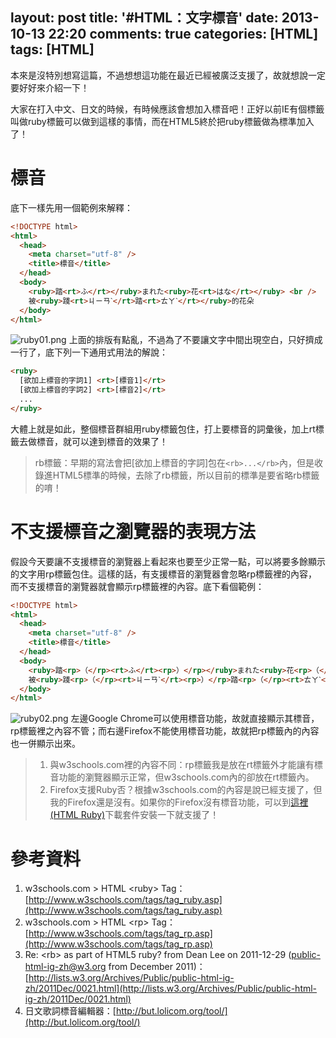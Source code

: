 layout: post
title: '#HTML：文字標音'
date: 2013-10-13 22:20
comments: true
categories: [HTML]
tags: [HTML]
---
本來是沒特別想寫這篇，不過想想這功能在最近已經被廣泛支援了，故就想說一定要好好來介紹一下！

大家在打入中文、日文的時候，有時候應該會想加入標音吧！正好以前IE有個標籤叫做ruby標籤可以做到這樣的事情，而在HTML5終於把ruby標籤做為標準加入了！

# 標音
底下一樣先用一個範例來解釋：
```html ruby01.html
<!DOCTYPE html>
<html>
  <head>
    <meta charset="utf-8" />
    <title>標音</title>
  </head>
  <body>
    <ruby>踏<rt>ふ</rt></ruby>まれた<ruby>花<rt>はな</rt></ruby> <br />
    被<ruby>踐<rt>ㄐㄧㄢˋ</rt>踏<rt>ㄊㄚˋ</rt></ruby>的花朵
  </body>
</html>
```
![ruby01.png](/image/v34wkTDHS9mM83j3oOgw_ruby01.png)
上面的排版有點亂，不過為了不要讓文字中間出現空白，只好擠成一行了，底下列一下通用式用法的解說：
```html rubyusage.html
<ruby>
  [欲加上標音的字詞1] <rt>[標音1]</rt>
  [欲加上標音的字詞2] <rt>[標音2]</rt>
  ...
</ruby>
```
大體上就是如此，整個標音群組用ruby標籤包住，打上要標音的詞彙後，加上rt標籤去做標音，就可以達到標音的效果了！

> rb標籤：早期的寫法會把[欲加上標音的字詞]包在`<rb>...</rb>`內，但是收錄進HTML5標準的時候，去除了rb標籤，所以目前的標準是要省略rb標籤的唷！

# 不支援標音之瀏覽器的表現方法
假設今天要讓不支援標音的瀏覽器上看起來也要至少正常一點，可以將要多餘顯示的文字用rp標籤包住。這樣的話，有支援標音的瀏覽器會忽略rp標籤裡的內容，而不支援標音的瀏覽器就會顯示rp標籤裡的內容。底下看個範例：
```html ruby02.html
<!DOCTYPE html>
<html>
  <head>
    <meta charset="utf-8" />
    <title>標音</title>
  </head>
  <body>
    <ruby>踏<rp>（</rp><rt>ふ</rt><rp>）</rp></ruby>まれた<ruby>花<rp>（</rp><rt>はな</rt><rp>）</rp></ruby> <br />
    被<ruby>踐<rp>（</rp><rt>ㄐㄧㄢˋ</rt><rp>）</rp>踏<rp>（</rp><rt>ㄊㄚˋ</rt><rp>）</rp></ruby>的花朵
  </body>
</html>
```
![ruby02.png](/image/6AhZ9VLCRHGdyaViPkKQ_ruby02.png)
左邊Google Chrome可以使用標音功能，故就直接顯示其標音，rp標籤裡之內容不管；而右邊Firefox不能使用標音功能，故就把rp標籤內的內容也一併顯示出來。

> 1. 與w3schools.com裡的內容不同：rp標籤我是放在rt標籤外才能讓有標音功能的瀏覽器顯示正常，但w3schools.com內的卻放在rt標籤內。
> 2. Firefox支援Ruby否？根據w3schools.com的內容是說已經支援了，但我的Firefox還是沒有。如果你的Firefox沒有標音功能，可以到[這裡(HTML Ruby)](https://addons.mozilla.org/zh-tw/firefox/addon/html-ruby/)下載套件安裝一下就支援了！

# 參考資料
1. w3schools.com &gt; HTML &lt;ruby&gt; Tag：[http://www.w3schools.com/tags/tag_ruby.asp](http://www.w3schools.com/tags/tag_ruby.asp)
2. w3schools.com &gt; HTML &lt;rp&gt; Tag：[http://www.w3schools.com/tags/tag_rp.asp](http://www.w3schools.com/tags/tag_rp.asp)
3. Re: &lt;rb&gt; as part of HTML5 ruby? from Dean Lee on 2011-12-29 (public-html-ig-zh@w3.org from December 2011)：[http://lists.w3.org/Archives/Public/public-html-ig-zh/2011Dec/0021.html](http://lists.w3.org/Archives/Public/public-html-ig-zh/2011Dec/0021.html)
4. 日文歌詞標音編輯器：[http://but.lolicom.org/tool/](http://but.lolicom.org/tool/)

